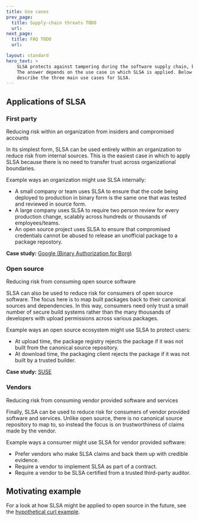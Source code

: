 ```yaml
---
title: Use cases
prev_page:
  title: Supply-chain threats TODO
  url: 
next_page:
  title: FAQ TODO
  url: 

layout: standard
hero_text: >
    SLSA protects against tampering during the software supply chain, but how?
    The answer depends on the use case in which SLSA is applied. Below
    describe the three main use cases for SLSA.
---
```

<section class="section bg-pastel-green flex justify-center items-center main-content">
<div class="wrapper w-full">

<div class="-mt-16 mb-16">

## Applications of SLSA

</div>

<div class="md:flex gap-5 mb-12 rounded-xl p-10 bg-white">
<div class="md:w-1/3 -mt-8">

### First party

<div class="hidden md:block"><!-- Hide on mobile -->

Reducing risk within an organization from insiders and compromised accounts

</div>

</div>
<div class="md:w-2/3">

In its simplest form, SLSA can be used entirely within an organization to reduce
risk from internal sources. This is the easiest case in which to apply SLSA
because there is no need to transfer trust across organizational boundaries.

Example ways an organization might use SLSA internally:

-   A small company or team uses SLSA to ensure that the code being deployed to
    production in binary form is the same one that was tested and reviewed in
    source form.
-   A large company uses SLSA to require two person review for every production
    change, scalably across hundreds or thousands of employees/teams.
-   An open source project uses SLSA to ensure that compromised credentials
    cannot be abused to release an unofficial package to a package repostory.

**Case study:** [Google (Binary Authorization for Borg)](https://cloud.google.com/docs/security/binary-authorization-for-borg)

</div>
</div>

<div class="md:flex gap-5 mb-12 rounded-xl p-10 bg-white">
<div class="md:w-1/3 -mt-8">

### Open source

<div class="hidden md:block"><!-- Hide on mobile -->

Reducing risk from consuming open source software

</div>

</div>
<div class="md:w-2/3">

SLSA can also be used to reduce risk for consumers of open source software. The
focus here is to map built packages back to their canonical sources and
dependencies. In this way, consumers need only trust a small number of secure
build systems rather than the many thousands of developers with upload
permissions across various packages.

Example ways an open source ecosystem might use SLSA to protect users:

-   At upload time, the package registry rejects the package if it was not built
    from the canonical source repository.
-   At download time, the packaging client rejects the package if it was not
    built by a trusted builder.

**Case study:** [SUSE](https://documentation.suse.com/sbp/server-linux/html/SBP-SLSA4/index.html)

</div>
</div>

<div class="md:flex gap-5 mb-12 rounded-xl p-10 bg-white">
<div class="md:w-1/3 -mt-8">

### Vendors

<div class="hidden md:block"><!-- Hide on mobile -->

Reducing risk from consuming vendor provided software and services

</div>

</div>
<div class="md:w-2/3">

Finally, SLSA can be used to reduce risk for consumers of vendor provided
software and services. Unlike open source, there is no canonical source
repository to map to, so instead the focus is on trustworthiness of claims made
by the vendor.

Example ways a consumer might use SLSA for vendor provided software:

-   Prefer vendors who make SLSA claims and back them up with credible evidence.
-   Require a vendor to implement SLSA as part of a contract.
-   Require a vendor to be SLSA certified from a trusted third-party auditor.

</div>
</div>

</div>
</section>

<section class="section bg-white flex justify-center items-center main-content">
<div class="wrapper w-full">

<div class="-mt-16 mb-16">

## Motivating example

</div>

For a look at how SLSA might be applied to open source in the future, see the
[hypothetical curl example](example.md).

</div>
</section>
